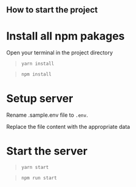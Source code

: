 ## How to start the project
# Install all npm pakages
Open your terminal in the project directory
> ```yarn install``` 

> ```npm install```
 
# Setup server
Rename .sample.env file to ``.env``.

Replace the file content with the appropriate data

# Start the server
> ```yarn start```

> ```npm run start```

